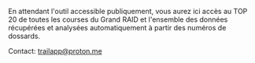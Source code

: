 En attendant l'outil accessible publiquement, vous aurez ici accès au TOP 20 de toutes les courses du Grand RAID et l'ensemble des données récupérées et analysées automatiquement à partir des numéros de dossards.

Contact: trailapp@proton.me
